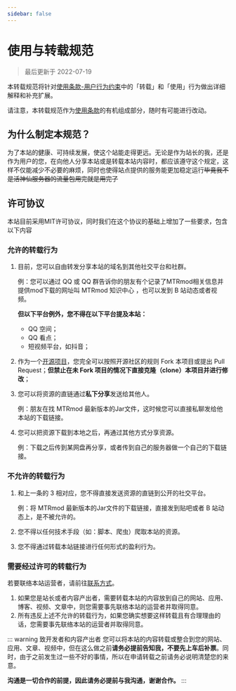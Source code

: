 ```yaml
---
sidebar: false
---
```

# 使用与转载规范

> 最后更新于 2022-07-19

本转载规范将针对[使用条款-用户行为约束](tos)中的「转载」和「使用」行为做出详细解释和补充扩展。

请注意，本转载规范作为[使用条款](tos)的有机组成部分，随时有可能进行改动。

## 为什么制定本规范？

为了本站的健康、可持续发展，使这个站能走得更远。无论是作为站长的我，还是作为用户的您，在向他人分享本站或是转载本站内容时，都应该遵守这个规定，这样不仅能减少不必要的麻烦，同时也使得站点提供的服务能更加稳定运行~~毕竟我不是活神仙服务器的流量包用完就是用完了~~

## 许可协议

本站目前采用MIT许可协议，同时我们在这个协议的基础上增加了一些要求，包含以下内容

### 允许的转载行为

1. 目前，您可以自由转发分享本站的域名到其他社交平台和社群。

   例：您可以通过 QQ 或 QQ 群告诉你的朋友有个记录了MTRmod相关信息并提供mod下载的网址叫 MTRmod 知识中心 ，也可以发到 B 站动态或者视频。

   **但以下平台例外，您不得在以下平台提及本站：**

   - QQ 空间；
   - QQ 看点；
   - 短视频平台，如抖音；

2. 作为一个[开源项目](https://github.com/BC413/mtr)，您完全可以按照开源社区的规则 Fork 本项目或提出 Pull Request；**但禁止在未 Fork 项目的情况下直接克隆（clone）本项目并进行修改**；

3. 您可以将资源的直链通过**私下分享**发送给其他人。

   例：朋友在找 MTRmod 最新版本的Jar文件，这时候您可以直接私聊发给他本站的下载链接。

4. 您可以把资源下载到本地之后，再通过其他方式分享资源。

   例：下载之后传到某网盘再分享，或者传到自己的服务器做一个自己的下载链接。

### 不允许的转载行为

1. 和上一条的 3 相对应，您不得直接发送资源的直链到公开的社交平台。

   例：将 MTRmod 最新版本的Jar文件的下载链接，直接发到贴吧或者 B 站动态上，是不被允许的。

2. 您不得以任何技术手段（如：脚本、爬虫）爬取本站的资源。

3. 您不得通过转载本站链接进行任何形式的盈利行为。

### 需要经过许可的转载行为

若要联络本站运营者，请前往[联系方式](../info/about)。

1. 如果您是站长或者内容产出者，需要转载本站的内容放到自己的网站、应用、博客、视频、文章中，则您需要事先联络本站的运营者并取得同意。
2. 所有违反上述不允许的转载行为，如果您确实想要这样转载且有合理理由的话，您需要事先联络本站的运营者并取得同意。

::: warning 致开发者和内容产出者
您可以将本站的内容转载或整合到您的网站、应用、文章、视频中，但在这么做之前**请务必提前告知我，不要先上车后补票**。同时，由于之前发生过一些不好的事情，所以在申请转载之前请务必说明清楚您的来意。

**沟通是一切合作的前提，因此请务必提前与我沟通，谢谢合作。**
:::
